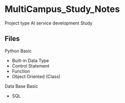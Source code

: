 # MultiCampus_Study_Notes
Project type AI service development Study



## Files



Python Basic

- Built-in Data Type
- Control Statement
- Function
- Object Oriented (Class)

Data Base Basic

- SQL
